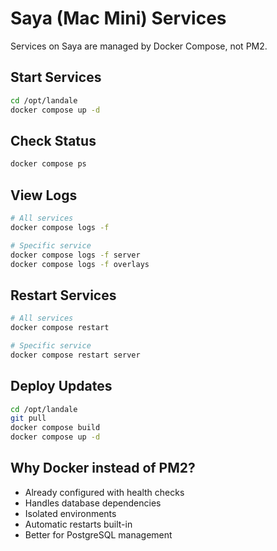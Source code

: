 # Saya (Mac Mini) Services

Services on Saya are managed by Docker Compose, not PM2.

## Start Services
```bash
cd /opt/landale
docker compose up -d
```

## Check Status
```bash
docker compose ps
```

## View Logs
```bash
# All services
docker compose logs -f

# Specific service
docker compose logs -f server
docker compose logs -f overlays
```

## Restart Services
```bash
# All services
docker compose restart

# Specific service
docker compose restart server
```

## Deploy Updates
```bash
cd /opt/landale
git pull
docker compose build
docker compose up -d
```

## Why Docker instead of PM2?
- Already configured with health checks
- Handles database dependencies
- Isolated environments
- Automatic restarts built-in
- Better for PostgreSQL management